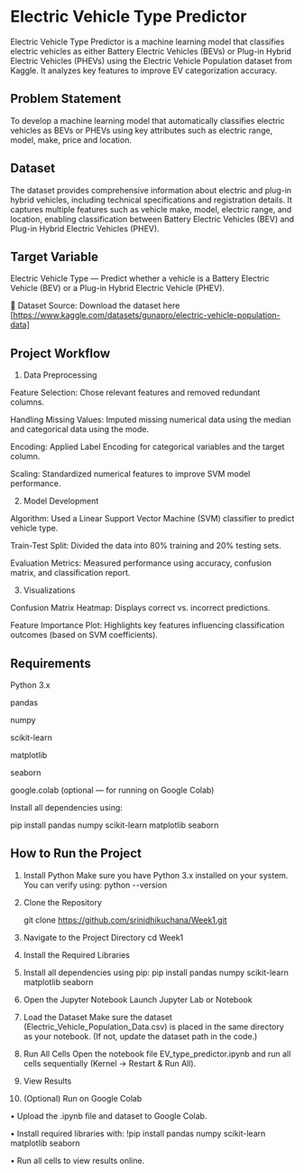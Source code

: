 # Electric Vehicle Type Predictor
Electric Vehicle Type Predictor is a machine learning model that classifies electric vehicles as either Battery Electric Vehicles (BEVs) or Plug-in Hybrid Electric Vehicles (PHEVs) using the Electric Vehicle Population dataset from Kaggle. It analyzes key features to improve EV categorization accuracy.

## Problem Statement

To develop a machine learning model that automatically classifies electric vehicles as BEVs or PHEVs using key attributes such as electric range, model, make, price and location.

## Dataset
The dataset provides comprehensive information about electric and plug-in hybrid vehicles, including technical specifications and registration details. It captures multiple features such as vehicle make, model, electric range, and location, enabling classification between Battery Electric Vehicles (BEV) and Plug-in Hybrid Electric Vehicles (PHEV).

## Target Variable

Electric Vehicle Type — Predict whether a vehicle is a Battery Electric Vehicle (BEV) or a Plug-in Hybrid Electric Vehicle (PHEV).

📂 Dataset Source: Download the dataset here [https://www.kaggle.com/datasets/gunapro/electric-vehicle-population-data]

## Project Workflow
1. Data Preprocessing

Feature Selection: Chose relevant features and removed redundant columns.

Handling Missing Values: Imputed missing numerical data using the median and categorical data using the mode.

Encoding: Applied Label Encoding for categorical variables and the target column.

Scaling: Standardized numerical features to improve SVM model performance.

2. Model Development

Algorithm: Used a Linear Support Vector Machine (SVM) classifier to predict vehicle type.

Train-Test Split: Divided the data into 80% training and 20% testing sets.

Evaluation Metrics: Measured performance using accuracy, confusion matrix, and classification report.

3. Visualizations

Confusion Matrix Heatmap: Displays correct vs. incorrect predictions.

Feature Importance Plot: Highlights key features influencing classification outcomes (based on SVM coefficients).

## Requirements

Python 3.x

pandas

numpy

scikit-learn

matplotlib

seaborn

google.colab (optional — for running on Google Colab)

Install all dependencies using:

pip install pandas numpy scikit-learn matplotlib seaborn

## How to Run the Project

1. Install Python
   Make sure you have Python 3.x installed on your system.
   You can verify using:
    python --version

2. Clone the Repository

   git clone https://github.com/srinidhikuchana/Week1.git

3. Navigate to the Project Directory
   cd Week1

4. Install the Required Libraries
5. Install all dependencies using pip:
    pip install pandas numpy scikit-learn matplotlib seaborn

6. Open the Jupyter Notebook
Launch Jupyter Lab or Notebook
7. Load the Dataset
 Make sure the dataset (Electric_Vehicle_Population_Data.csv) is placed in the same directory as your notebook.
(If not, update the dataset path in the code.)

8. Run All Cells
 Open the notebook file EV_type_predictor.ipynb and run all cells sequentially (Kernel → Restart & Run All).

9. View Results

10. (Optional) Run on Google Colab

•	Upload the .ipynb file and dataset to Google Colab.

•	Install required libraries with:
!pip install pandas numpy scikit-learn matplotlib seaborn

•	Run all cells to view results online.
